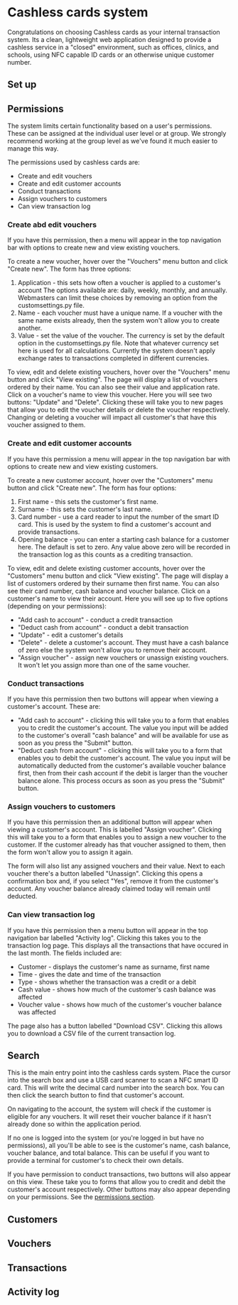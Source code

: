 # Cashless cards system

Congratulations on choosing Cashless cards as your internal transaction  
system. Its a clean, lightweight web application designed to provide a 
cashless service in a "closed" environment, such as offices, clinics, and 
schools, using NFC capable ID cards or an otherwise unique customer number. 

## Set up



## Permissions

The system limits certain functionality based on a user's permissions. These 
can be assigned at the individual user level or at group. We strongly 
recommend working at the group level as we've found it much easier to manage 
this way. 

The permissions used by cashless cards are: 
- Create and edit vouchers
- Create and edit customer accounts
- Conduct transactions
- Assign vouchers to customers
- Can view transaction log

### Create abd edit vouchers

If you have this permission, then a menu will appear in the top navigation bar 
with options to create new and view existing vouchers. 

To create a new voucher, hover over the "Vouchers" menu button and click "Create 
new". The form has three options: 
1. Application - this sets how often a voucher is applied to a customer's account 
    The options available are: daily, weekly, monthly, and annually. Webmasters 
    can limit these choices by removing an option from the customsettings.py file. 
2. Name - each voucher must have a unique name. If a voucher with the same name 
    exists already, then the system won't allow you to create another. 
3. Value - set the value of the voucher. The currency is set by the default option 
    in the customsettings.py file. Note that whatever currency set here is used for 
    all calculations. Currently the system doesn't apply exchange rates to 
    transactions completed in different currencies. 

To view, edit and delete existing vouchers, hover over the "Vouchers" menu button 
and click "View existing". The page will display a list of vouchers ordered by 
their name. You can also see their value and application rate. Click on a voucher's 
name to view this voucher. Here you will see two buttons: "Update" and "Delete". 
Clicking these will take you to new pages that allow you to edit the voucher details 
or delete the voucher respectively. Changing or deleting a voucher will impact all 
customer's that have this voucher assigned to them. 

### Create and edit customer accounts 

If you have this permission a menu will appear in the top navigation bar with 
options to create new and view existing customers. 

To create a new customer account, hover over the "Customers" menu button and click 
"Create new". The form has four options:
1. First name - this sets the customer's first name. 
2. Surname - this sets the customer's last name. 
3. Card number - use a card reader to input the number of the smart ID card. This 
    is used by the system to find a customer's account and provide transactions. 
4. Opening balance - you can enter a starting cash balance for a customer here. 
    The default is set to zero. Any value above zero will be recorded in the 
    transaction log as this counts as a crediting transaction. 

To view, edit and delete existing customer accounts, hover over the "Customers" 
menu button and click "View existing". The page will display a list of customers 
ordered by their surname then first name. You can also see their card number, 
cash balance and voucher balance. Click on a customer's name to view their account. 
Here you will see up to five options (depending on your permissions): 
- "Add cash to account" - conduct a credit transaction 
- "Deduct cash from account" - conduct a debit transaction 
- "Update" - edit a customer's details 
- "Delete" - delete a customer's account. They must have a cash balance of zero
    else the system won't allow you to remove their account. 
- "Assign voucher" - assign new vouchers or unassign existing vouchers. It won't 
    let you assign more than one of the same voucher. 

### Conduct transactions 

If you have this permission then two buttons will appear when viewing a customer's 
account. These are: 
- "Add cash to account" - clicking this will take you to a form that enables you to 
    credit the customer's account. The value you input will be added to the 
    customer's overall "cash balance" and will be available for use as soon as you 
    press the "Submit" button. 
- "Deduct cash from account" - clicking this will take you to a form that enables 
    you to debit the customer's account. The value you input will be automatically 
    deducted from the customer's available voucher balance first, then from their 
    cash account if the debit is larger than the voucher balance alone. This 
    process occurs as soon as you press the "Submit" button. 

### Assign vouchers to customers

If you have this permission then an additional button will appear when viewing a 
customer's account. This is labelled "Assign voucher". Clicking this will take you 
to a form that enables you to assign a new voucher to the customer. If the customer 
already has that voucher assigned to them, then the form won't allow you to assign 
it again. 

The form will also list any assigned vouchers and their value. Next to each voucher 
there's a button labelled "Unassign". Clicking this opens a confirmation box and, if 
you select "Yes", remove it from the customer's account. Any voucher balance already 
claimed today will remain until deducted. 

### Can view transaction log

If you have this permission then a menu button will appear in the top navigation bar 
labelled "Activity log". Clicking this takes you to the transaction log page. This 
displays all the transactions that have occured in the last month. The fields 
included are: 
- Customer - displays the customer's name as surname, first name 
- Time - gives the date and time of the transaction 
- Type - shows whether the transaction was a credit or a debit 
- Cash value - shows how much of the customer's cash balance was affected 
- Voucher value - shows how much of the customer's voucher balance was affected 

The page also has a button labelled "Download CSV". Clicking this allows you to 
download a CSV file of the current transaction log. 

## Search

This is the main entry point into the cashless cards system. Place the cursor 
into the search box and use a USB card scanner to scan a NFC smart ID card. 
This will write the decimal card number into the search box. You can then 
click the search button to find that customer's account. 

On navigating to the account, the system will check if the customer is 
eligible for any vouchers. It will reset their voucher balance if it hasn't 
already done so within the application period. 

If no one is logged into the system (or you're logged in but have no 
permissions), all you'll be able to see is the customer's name, cash balance, 
voucher balance, and total balance. This can be useful if you want to provide 
a terminal for customer's to check their own details. 

If you have permission to conduct transactions, two buttons will also appear 
on this view. These take you to forms that allow you to credit and debit the 
customer's account respectively. Other buttons may also appear depending on 
your permissions. See the [permissions section](#Permissions). 

## Customers



## Vouchers



## Transactions



## Activity log
